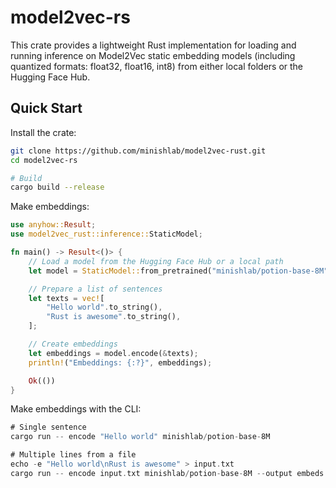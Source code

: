 # model2vec-rs

This crate provides a lightweight Rust implementation for loading and running inference on Model2Vec static embedding models (including quantized formats: float32, float16, int8) from either local folders or the Hugging Face Hub.

## Quick Start

Install the crate:

```bash
git clone https://github.com/minishlab/model2vec-rust.git
cd model2vec-rs

# Build
cargo build --release
```

Make embeddings:

```rust
use anyhow::Result;
use model2vec_rust::inference::StaticModel;

fn main() -> Result<()> {
    // Load a model from the Hugging Face Hub or a local path
    let model = StaticModel::from_pretrained("minishlab/potion-base-8M", None, None, None)?;

    // Prepare a list of sentences
    let texts = vec![
        "Hello world".to_string(),
        "Rust is awesome".to_string(),
    ];

    // Create embeddings
    let embeddings = model.encode(&texts);
    println!("Embeddings: {:?}", embeddings);

    Ok(())
}
```


Make embeddings with the CLI:

```rust
# Single sentence
cargo run -- encode "Hello world" minishlab/potion-base-8M

# Multiple lines from a file
echo -e "Hello world\nRust is awesome" > input.txt
cargo run -- encode input.txt minishlab/potion-base-8M --output embeds.json

